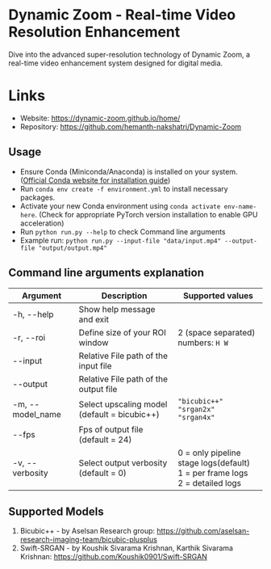 # Dynamic Zoom - Real-time Video Resolution Enhancement

Dive into the advanced super-resolution technology of Dynamic Zoom, a real-time video enhancement system designed for digital media.

# Links

- Website: https://dynamic-zoom.github.io/home/
- Repository: https://github.com/hemanth-nakshatri/Dynamic-Zoom

## Usage

- Ensure Conda (Miniconda/Anaconda) is installed on your system. ([Official Conda website for installation guide](https://conda.io/projects/conda/en/latest/user-guide/install/index.html))
- Run `conda env create -f environment.yml` to install necessary packages.
- Activate your new Conda environment using `conda activate env-name-here`. (Check for appropriate PyTorch version installation to enable GPU acceleration)
- Run `python run.py --help` to check Command line arguments
- Example run: `python run.py --input-file "data/input.mp4" --output-file "output/output.mp4"`

## Command line arguments explanation

| Argument         | Description                                  | Supported values                                                                     |
| ---------------- | -------------------------------------------- | ------------------------------------------------------------------------------------ |
| -h, --help       | Show help message and exit                   |                                                                                      |
| -r, --roi        | Define size of your ROI window               | 2 (space separated) numbers: `H W`                                                   |
| --input          | Relative File path of the input file         |                                                                                      |
| --output         | Relative File path of the output file        |                                                                                      |
| -m, --model_name | Select upscaling model (default = bicubic++) | `"bicubic++"` <br> `"srgan2x"` <br> `"srgan4x"`                                      |
| --fps            | Fps of output file (default = 24)            |                                                                                      |
| -v, --verbosity  | Select output verbosity (default = 0)        | 0 = only pipeline stage logs(default) <br> 1 = per frame logs <br> 2 = detailed logs |

## Supported Models

1. Bicubic++ - by Aselsan Research group: https://github.com/aselsan-research-imaging-team/bicubic-plusplus
2. Swift-SRGAN - by Koushik Sivarama Krishnan, Karthik Sivarama Krishnan: https://github.com/Koushik0901/Swift-SRGAN
